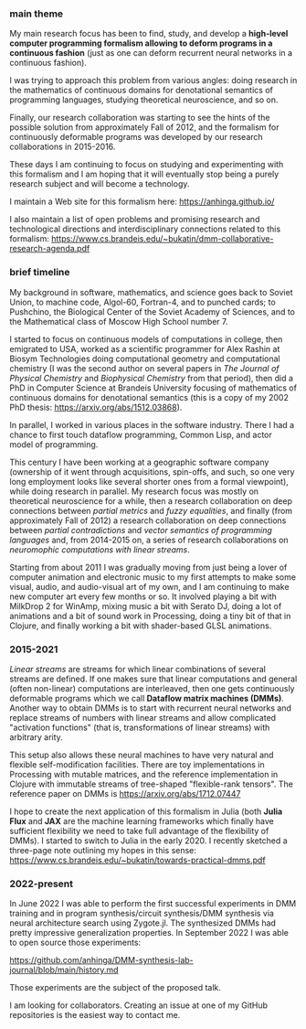 ### main theme

My main research focus has been to find, study, and develop a **high-level computer programming formalism
allowing to deform programs in a continuous fashion** (just as one can deform recurrent neural networks in a continuous fashion).

I was trying to approach this problem from various angles: doing research in the mathematics of continuous domains
for denotational semantics of programming languages, studying theoretical neuroscience, and so on.

Finally, our research collaboration was starting to see the hints of the possible solution from approximately Fall of 2012,
and the formalism for continuously deformable programs was developed by our research collaborations in 2015-2016. 

These days I am continuing to focus on studying and experimenting with this formalism and I am hoping that it will
eventually stop being a purely research subject and will become a technology.

I maintain a Web site for this formalism here: https://anhinga.github.io/

I also maintain a list of open problems and promising research and technological directions and interdisciplinary
connections related to this formalism: https://www.cs.brandeis.edu/~bukatin/dmm-collaborative-research-agenda.pdf

### brief timeline

My background in software, mathematics, and science goes back to Soviet Union, to machine code, Algol-60, Fortran-4,
and to punched cards; to Pushchino, the Biological Center of the Soviet Academy of Sciences, and to
the Mathematical class of Moscow High School number 7.

I started to focus on continuous models of computations in college, then emigrated to USA, worked as
a scientific programmer for Alex Rashin at Biosym Technologies doing computational geometry and computational chemistry
(I was the second author on several papers in _The Journal of Physical Chemistry_ and _Biophysical Chemistry_
from that period), then did a PhD in Computer Science at Brandeis University focusing of mathematics
of continuous domains for denotational semantics (this is a copy of my 2002 PhD thesis: https://arxiv.org/abs/1512.03868).

In parallel, I worked in various places in the software industry. There I had a chance to first touch
dataflow programming, Common Lisp, and actor model of programming. 

This century I have been working at a geographic software company (ownership of it went through acquisitions, spin-offs,
and such, so one very long employment looks like several shorter ones from a formal viewpoint), 
while doing research in parallel. My research focus was mostly on theoretical neuroscience for a while,
then a research collaboration on deep connections between _partial metrics_ and _fuzzy equalities_, 
and finally (from approximately Fall of 2012) a research collaboration
on deep connections between _partial contradictions_ and _vector semantics of programming languages_ 
and, from 2014-2015 on, a series of research collaborations on _neuromophic computations with linear streams_. 

Starting from about 2011 I was gradually moving from just being a lover of computer animation and electronic music to
my first attempts to make some visual, audio, and audio-visual art of my own, and I am continuing to make new computer art every few months or so.
It involved playing a bit with MilkDrop 2 for WinAmp, mixing music a bit with Serato DJ,
doing a lot of animations and a bit of sound work in Processing, doing a tiny bit of that in Clojure,
and finally working a bit with shader-based GLSL animations.

### 2015-2021

_Linear streams_ are streams for which linear combinations of several streams are defined. If one makes sure that
linear computations and general (often non-linear) computations are interleaved, then one gets continuously deformable programs which
we call **Dataflow matrix machines (DMMs)**. Another way to obtain DMMs is to start with recurrent neural networks
and replace streams of numbers with linear streams and allow complicated "activation functions"
(that is, transformations of linear streams) with arbitrary arity.

This setup also allows these neural machines to have very natural and flexible self-modification facilities.
There are toy implementations in Processing with mutable matrices, and the reference implementation in Clojure with
immutable streams of tree-shaped "flexible-rank tensors". The reference paper on DMMs is https://arxiv.org/abs/1712.07447

I hope to create the next application of this formalism in Julia 
(both **Julia Flux** and **JAX** are the machine learning frameworks which finally have sufficient flexibility
we need to take full advantage of the flexibility of DMMs). I started to switch to Julia in the early 2020.
I recently sketched a three-page note outlining my hopes in this sense: https://www.cs.brandeis.edu/~bukatin/towards-practical-dmms.pdf

### 2022-present

In June 2022 I was able to perform the first successful experiments in DMM training and in program synthesis/circuit synthesis/DMM synthesis
via neural architecture search using Zygote.jl. The synthesized DMMs had pretty
impressive generalization properties. In September 2022 I was able to open source those experiments:

https://github.com/anhinga/DMM-synthesis-lab-journal/blob/main/history.md

Those experiments are the subject of the proposed talk.

I am looking for collaborators. Creating an issue at one of my GitHub repositories is the easiest way to contact me.
